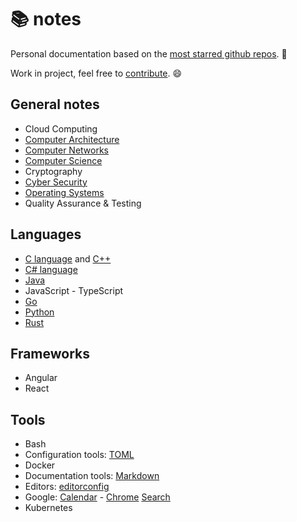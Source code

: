 # 📚 notes

Personal documentation based on the [most starred github repos](https://github.com/search?o=desc&q=stars%3A%3E100000&s=stars&type=Repositories). 🌟

Work in project, feel free to [contribute](./CONTRIBUTING.md). 😄

## General notes

- Cloud Computing
- [Computer Architecture](g/comparch/README.md)
- [Computer Networks](g/networks/README.md)
- [Computer Science](g/cs/README.md)
- Cryptography
- [Cyber Security](g/cybersec/README.md)
- [Operating Systems](g/os/README.md)
- Quality Assurance & Testing


## Languages

- [C language](./lg/c/README.md) and [C++](./lg/cpp/README.md)
- [C# language](./lg/csharp/README.md)
- [Java](./lg/java/README.md)
- JavaScript - TypeScript
- [Go](./lg/go/README.md)
- [Python](./lg/python/README.md)
- [Rust](./lg/rust/README.md)


## Frameworks

- Angular
- React


## Tools

- Bash
- Configuration tools: [TOML](tools/toml.md)
- Docker
- Documentation tools: [Markdown](tools/markdown.md)
- Editors: [editorconfig](tools/editorconfig.md)
- Google: [Calendar](tools/google/calendar.md) - [Chrome](tools/google/chrome.md) [Search](tools/google/search.md)
- Kubernetes

